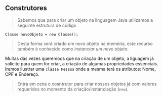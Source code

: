 ## Construtores

> Sabemos que para criar um objeto na linguagem Java utilizamos a seguinte estrutura de código

``` 
Classe novoObjeto = new Classe(); 
```

> Desta forma será criado um novo objeto na memória, este recurso também é conhecido como *instanciar um novo objeto*.

Muitas das vezes queremoos que na criação de um objeto, a liguagem já solicite para quem for criar, a criação de algumas propriedades essenciais. Iremos ilustrar uma `classe Pessoa` onde a mesma terá os atributos: Nome, CPF e Endereço.

> Entra em cena o cosntrutor para criar nossos objetos já com valores requeridos no momento da criação/instanciação (`new`).